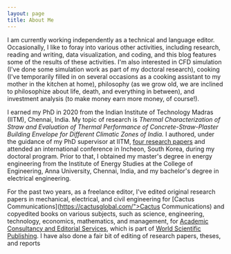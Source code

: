 ```yaml
---
layout: page
title: About Me
---
```


I am currently working independently as a technical and
language editor. Occasionally, I like to foray into various other activities,
including research, reading and writing, data visualization, and coding, and
this blog features some of the results of these activities. I'm also interested
in CFD simulation (I've done some simulation work as part of my doctoral
research), cooking (I've temporarily filled in on several occasions as a cooking
assistant to my mother in the kitchen at home), philosophy (as we grow old, we
are inclined to philosophize about life, death, and everything in between), and
investment analysis (to make money earn more money, of course!).

I earned my PhD in 2020 from the Indian Institute of Technology Madras (IITM),
Chennai, India. My topic of research is *Thermal Characterization of Straw and Evaluation of Thermal Performance of Concrete-Straw-Plaster Building Envelope for Different Climatic Zones of India.* I authored, under the guidance of my PhD supervisor at IITM, [four research papers](https://scholar.google.com/citations?user=LBHOxzAAAAAJ&hl=en) and attended an international conference in Incheon, South Korea, during my doctoral program. Prior to that, I obtained my master's degree in energy engineering from the Institute of Energy Studies at the College of Engineering, Anna University, Chennai, India, and my bachelor's degree in electrical engineering.

For the past two years, as a freelance editor, I've edited original research papers
in mechanical, electrical, and civil engineering for [Cactus Communications](https://cactusglobal.com/">Cactus Communications) and copyedited books on various subjects, such as science, engineering, technology, economics, mathematics, and management, for [Academic Consultancy and Editorial Services](https://www.acesworldwide.net/), which is part of [World Scientific Publishing](https://worldscientific.com/). I have also done a fair bit of editing of research papers, theses, and reports
